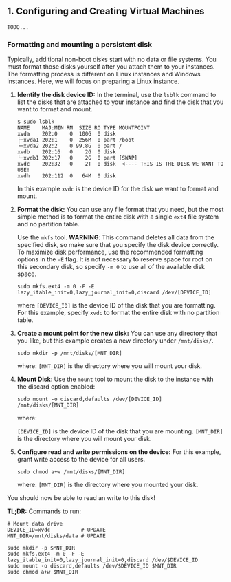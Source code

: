 ## 1. Configuring and Creating Virtual Machines
    TODO...

### Formatting and mounting a persistent disk

Typically, additional non-boot disks start with no data or file systems. You must format those disks yourself after you attach them to your instances. The formatting process is different on Linux instances and Windows instances. Here, we will focus on preparing a Linux instance.


 1. **Identify the disk device ID:** In the terminal, use the `lsblk` command to list the disks that are attached to your instance and find the disk that you want to format and mount.

    ```
    $ sudo lsblk
    NAME    MAJ:MIN RM  SIZE RO TYPE MOUNTPOINT
    xvda    202:0    0  100G  0 disk
    ├─xvda1 202:1    0  256M  0 part /boot
    └─xvda2 202:2    0 99.8G  0 part /
    xvdb    202:16   0    2G  0 disk
    └─xvdb1 202:17   0    2G  0 part [SWAP]
    xvdc    202:32   0    2T  0 disk  <---- THIS IS THE DISK WE WANT TO USE!
    xvdh    202:112  0   64M  0 disk
    ```
    In this example `xvdc` is the device ID for the disk we want to format and mount.

2. **Format the disk:** You can use any file format that you need, but the most simple method is to format the entire disk with a single `ext4` file system and no partition table.

    Use the `mkfs` tool. **WARNING**: This command deletes all data from the specified disk, so make sure that you specify the disk device correctly. To maximize disk performance, use the recommended formatting options in the `-E` flag. It is not necessary to reserve space for root on this secondary disk, so specify `-m 0` to use all of the available disk space.

    ```
    sudo mkfs.ext4 -m 0 -F -E lazy_itable_init=0,lazy_journal_init=0,discard /dev/[DEVICE_ID]
    ```

    where `[DEVICE_ID]` is the device ID of the disk that you are formatting. For this example, specify `xvdc` to format the entire disk with no partition table.

3. **Create a mount point for the new disk:** You can use any directory that you like, but this example creates a new directory under `/mnt/disks/`.

    ```
    sudo mkdir -p /mnt/disks/[MNT_DIR]
    ```
    where: `[MNT_DIR]` is the directory where you will mount your disk.

4. **Mount Disk**: Use the `mount` tool to mount the disk to the instance with the discard option enabled:
    ```
    sudo mount -o discard,defaults /dev/[DEVICE_ID] /mnt/disks/[MNT_DIR]
    ```
    where:

    `[DEVICE_ID]` is the device ID of the disk that you are mounting.
    `[MNT_DIR]` is the directory where you will mount your disk.

5. **Configure read and write permissions on the device:** For this example, grant write access to the device for all users.

    ```
    sudo chmod a+w /mnt/disks/[MNT_DIR]
    ```
    where: `[MNT_DIR]` is the directory where you mounted your disk.

You should now be able to read an write to this disk!

**TL;DR:** Commands to run:
```
# Mount data drive
DEVICE_ID=xvdc          # UPDATE
MNT_DIR=/mnt/disks/data # UPDATE

sudo mkdir -p $MNT_DIR
sudo mkfs.ext4 -m 0 -F -E lazy_itable_init=0,lazy_journal_init=0,discard /dev/$DEVICE_ID
sudo mount -o discard,defaults /dev/$DEVICE_ID $MNT_DIR
sudo chmod a+w $MNT_DIR
```